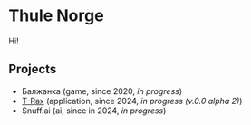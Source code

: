 # Thule Norge
Hi!

## Projects
* Балжанка (game, since 2020, _in progress_)
* [T-Rax](https://thulenorge.github.io/T-RAX/README.md) (application, since 2024, _in progress (v.0.0 alpha 2)_)
* Snuff.ai (ai, since in 2024, _in progress_)
